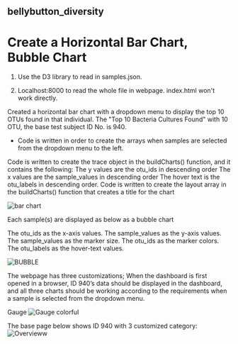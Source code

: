 ## bellybutton_diversity

# Create a Horizontal Bar Chart, Bubble Chart

1. Use the D3 library to read in samples.json.

2. Localhost:8000 to read the whole file in webpage. index.html won't work directly. 

Created a horizontal bar chart with a dropdown menu to display the top 10 OTUs found in that individual.
The "Top 10 Bacteria Cultures Found" with 10 OTU, the base test subject ID No. is 940.

* Code is written in order to create the arrays when samples are selected from the dropdown menu to the left. 

Code is written to create the trace object in the buildCharts() function, and it contains the following:
The y values are the otu_ids in descending order
The x values are the sample_values in descending order
The hover text is the otu_labels in descending order.
Code is written to create the layout array in the buildCharts() function that creates a title for the chart


![bar chart](https://user-images.githubusercontent.com/89154507/140617502-4da432e9-f5ff-4142-99a7-bc37a2ad1bea.jpg)


Each sample(s) are displayed as below as a bubble chart

The otu_ids as the x-axis values.
The sample_values as the y-axis values.
The sample_values as the marker size.
The otu_ids as the marker colors.
The otu_labels as the hover-text values.

![BUBBLE](https://user-images.githubusercontent.com/89154507/140617523-afe4bbdc-da75-4e83-90fd-7f19dcb1e051.jpg)


The webpage has three customizations;
When the dashboard is first opened in a browser, ID 940’s data should be displayed in the dashboard, and all three charts should be working according to the requirements when a sample is selected from the dropdown menu.

Gauge
![Gauge colorful](https://user-images.githubusercontent.com/89154507/140617696-60006f17-dcad-4ad1-b5c9-2487f73ac4a0.jpg)



The base page below shows ID 940 with 3 customized category:
![Overvieww](https://user-images.githubusercontent.com/89154507/140617695-5e773d0b-32d1-4290-886d-d9fe7600bd94.png)

